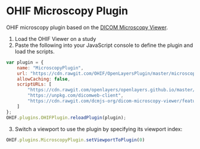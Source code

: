 # OHIF Microscopy Plugin

OHIF microscopy plugin based on the [DICOM Microscopy Viewer](https://github.com/dcmjs-org/dicom-microscopy-viewer).

1. Load the OHIF Viewer on a study
2. Paste the following into your JavaScript console to define the plugin and load the scripts.

````javascript
var plugin = {
    name: "MicroscopyPlugin",
    url: "https://cdn.rawgit.com/OHIF/OpenLayersPlugin/master/microscopy/microscopy.js",
    allowCaching: false,
    scriptURLs: [
        "https://cdn.rawgit.com/openlayers/openlayers.github.io/master/en/v5.1.3/build/ol.js",
        "https://unpkg.com/dicomweb-client",
        "https://cdn.rawgit.com/dcmjs-org/dicom-microscopy-viewer/feature/annotations/build/dicom-microscopy-viewer.js"
    ]
};
OHIF.plugins.OHIFPlugin.reloadPlugin(plugin);
````

3. Switch a viewport to use the plugin by specifying its viewport index:

````javascript
OHIF.plugins.MicroscopyPlugin.setViewportToPlugin(0)
````